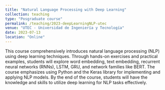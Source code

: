 ```yaml
---
title: "Natural Language Processing with Deep Learning"
collection: teaching
type: "Posgraduate course"
permalink: /teaching/2023-deepLearningNLP-utec
venue: "UTEC - Universidad de Ingeniería y Tecnología"
date: 2023-07-13
location: "Online"
---
```


This course comprehensively introduces natural language processing (NLP) using deep learning techniques. Through hands-on exercises and practical examples, students will explore word embedding, text embedding, recurrent neural networks (RNNs), LSTM, GRU, and network families like BERT. The course emphasizes using Python and the Keras library for implementing and applying NLP models. By the end of the course, students will have the knowledge and skills to utilize deep learning for NLP tasks effectively.

<!--
Resources
======
[Syllabus](https://drive.google.com/file/d/1H33AYl7BfFxdaB7yrmoAw-2sCAlRyLR0/view)

Slides:
* [Introduction to AI](https://drive.google.com/file/d/172kWQMwMZwbygWOZ3PBsiBKt588F63QX/view)
* [Regression Models](https://drive.google.com/file/d/11P7Mna6LkxP_aQN7uumloCVZ2rLVUMts/view)
* [Classification Models 1](https://drive.google.com/file/d/1N-5JyTJU8y20Puhf4GATifjPyws7M_B_/view)
* [Classification Models 2](https://drive.google.com/file/d/1E_-B9yZpiQCPGqD2VhvuBi5JlZGhI9hq/view)
* [Clustering 1](https://drive.google.com/file/d/17mv3Vg-vPbrgljjSpiUqhJhxhFSy938F/view)
* [Clustering 2](https://drive.google.com/file/d/1MxCykTJYTbvWg7pCBJhGQuAXsmZbKixH/view)
* [Neural Networks](https://drive.google.com/file/d/10pKpUIy5dYdZqjMWgFiowCrtigUi-GdX/view)
* [Time Series](https://drive.google.com/file/d/15KayB-Z7fGKqM6D1ybzJzXGe_9bAkCEx/view)


Lecture videos
======
1. [Lecture 01 - Numpy](https://www.youtube.com/watch?v=X9pzCdfUO4g)
2. [Lecture 02 - Pandas](https://www.youtube.com/watch?v=3d6irxSVYto)
3. [Lecture 03 - Matplotlib](https://www.youtube.com/watch?v=gNM15emRSS8)
4. [Lecture 04 - Data Science](https://www.youtube.com/watch?v=DsXgFFFDkoQ)
5. [Lecture 05 - Regression Models I](https://www.youtube.com/watch?v=KmPVswgJEo0)
6. [Lecture 06 - Regression Models II](https://www.youtube.com/watch?v=jRJ4SBjJPJM)
7. [Lecture 07 - Classification Models I](https://www.youtube.com/watch?v=IHacvzxLiZg)
8. [Lecture 08 - Classification Models II](https://www.youtube.com/watch?v=rAjhjRivjjY)
9. [Lecture 09 - Clustering I](https://www.youtube.com/watch?v=FsLs8_qCCS0)
10. [Lecture 10 - Clustering II](https://www.youtube.com/watch?v=wleRYHajN6Y)
11. [Lecture 11 - Neural Networks I](https://www.youtube.com/watch?v=D07Vw_UPgt0)
12. [Lecture 12 - Neural Networks II](https://www.youtube.com/watch?v=I-gmwbYEgZA)
13. [Lecture 13 - Time Series](https://www.youtube.com/watch?v=AkPmpheXD44)


Notebooks
=====
1. [Python](https://github.com/walterpcasas/notebooks_class/blob/master/2023/dicitece/python.ipynb)
2. [Numpy](https://github.com/walterpcasas/notebooks_class/blob/master/2023/dicitece/numpy.ipynb)
3. [Pandas](https://github.com/walterpcasas/notebooks_class/blob/master/2023/dicitece/pandas.ipynb)
4. [Matplotlib](https://github.com/walterpcasas/notebooks_class/blob/master/2023/dicitece/matplotlib.ipynb)
5. [Scikit-Learn](https://github.com/walterpcasas/notebooks_class/blob/master/2023/dicitece/sklearn.ipynb)
6. [Linear Regression](https://github.com/walterpcasas/notebooks_class/blob/master/2023/dicitece/regression.ipynb)
7. [Classification](https://github.com/walterpcasas/notebooks_class/blob/master/2023/dicitece/classification.ipynb)
8. [Clustering 1](https://github.com/walterpcasas/notebooks_class/blob/master/2023/dicitece/clustering.ipynb)
9. [Clustering 2](https://github.com/walterpcasas/notebooks_class/blob/master/2023/dicitece/clustering_ii.ipynb)
10. [Neural Networks](https://github.com/walterpcasas/notebooks_class/blob/master/2023/dicitece/neuralnet.ipynb)
11. [Time Series](https://github.com/walterpcasas/notebooks_class/blob/master/2023/dicitece/time_series.ipynb)

-->
